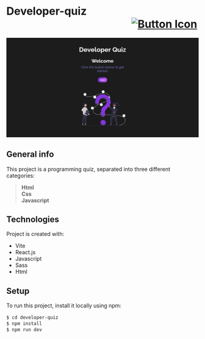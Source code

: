 # Developer-quiz⠀⠀⠀⠀⠀⠀⠀⠀⠀  ⠀⠀⠀⠀⠀⠀⠀⠀⠀⠀⠀⠀⠀⠀⠀⠀[![Button Icon]](https://joaomartinscode.github.io/developer-quiz/)
<!----------------------------------------------------------------------------->
[Button Icon]: https://img.shields.io/badge/-Live%20view-blueviolet

![alt text](quizimg.png)

## General info
This project is a programming quiz, separated into three different categories:

> **Html**
> <br>
**Css**  
**Javascript**
	
## Technologies
Project is created with:
* Vite
* React.js
* Javascript
* Sass
* Html
	
## Setup
To run this project, install it locally using npm:

```
$ cd developer-quiz
$ npm install
$ npm run dev
```
